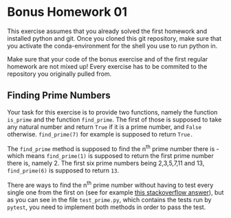# Bonus Homework 01
This exercise assumes that you already solved the first homework and installed python and git. Once you cloned this git repository, make sure that you activate the conda-environment for the shell you use to run python in.

Make sure that your code of the bonus exercise and of the first regular homework are not mixed up! Every exercise has to be commited to the repository you originally pulled from.

## Finding Prime Numbers

Your task for this exercise is to provide two functions, namely the function `is_prime` and the function `find_prime`. The first of those is supposed to take any natural number and return `True` if it is a prime number, and `False` otherwise. `find_prime(7)` for example is supposed to return `True.`

The `find_prime` method is supposed to find the n<sup>th</sup> prime number there is - which means `find_prime(1)` is supposed to return the first prime number there is, namely 2. The first six prime numbers being 2,3,5,7,11 and 13, `find_prime(6)` is supposed to return `13`.

There are ways to find the n<sup>th</sup> prime number without having to test every single one from the first on (see for example [this stackoverflow answer](https://stackoverflow.com/a/9704912/5122790)), but as you can see in the file `test_prime.py`, which contains the tests run by `pytest`, you need to implement both methods in order to pass the test.
